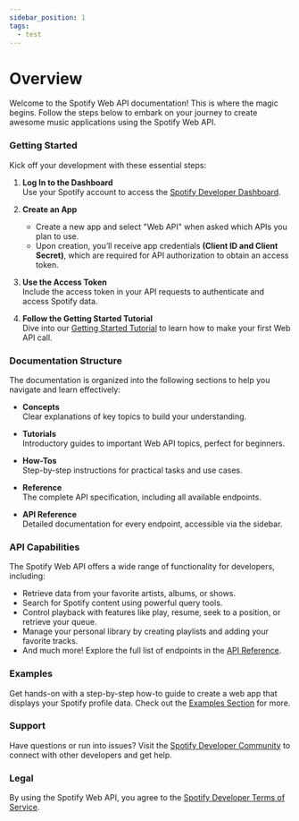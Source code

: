 ```yaml
---
sidebar_position: 1
tags:
  - test
---
```


# Overview

Welcome to the Spotify Web API documentation! This is where the magic begins. Follow the steps below to embark on your journey to create awesome music applications using the Spotify Web API.

### Getting Started

Kick off your development with these essential steps:

1. **Log In to the Dashboard**  
   Use your Spotify account to access the [Spotify Developer Dashboard](https://developer.spotify.com/dashboard/).

2. **Create an App**

   - Create a new app and select "Web API" when asked which APIs you plan to use.
   - Upon creation, you’ll receive app credentials **(Client ID and Client Secret)**, which are required for API authorization to obtain an access token.

3. **Use the Access Token**  
   Include the access token in your API requests to authenticate and access Spotify data.

4. **Follow the Getting Started Tutorial**  
   Dive into our [Getting Started Tutorial](#) to learn how to make your first Web API call.

### Documentation Structure

The documentation is organized into the following sections to help you navigate and learn effectively:

- **Concepts**  
  Clear explanations of key topics to build your understanding.

- **Tutorials**  
  Introductory guides to important Web API topics, perfect for beginners.

- **How-Tos**  
  Step-by-step instructions for practical tasks and use cases.

- **Reference**  
  The complete API specification, including all available endpoints.

- **API Reference**  
  Detailed documentation for every endpoint, accessible via the sidebar.

### API Capabilities

The Spotify Web API offers a wide range of functionality for developers, including:

- Retrieve data from your favorite artists, albums, or shows.
- Search for Spotify content using powerful query tools.
- Control playback with features like play, resume, seek to a position, or retrieve your queue.
- Manage your personal library by creating playlists and adding your favorite tracks.
- And much more! Explore the full list of endpoints in the [API Reference](#).

### Examples

Get hands-on with a step-by-step how-to guide to create a web app that displays your Spotify profile data. Check out the [Examples Section](#) for more.

### Support

Have questions or run into issues? Visit the [Spotify Developer Community](https://community.spotify.com/) to connect with other developers and get help.

### Legal

By using the Spotify Web API, you agree to the [Spotify Developer Terms of Service](https://developer.spotify.com/terms/).

<!-- <DocCardList items={useCurrentSidebarCategory().items} /> -->
